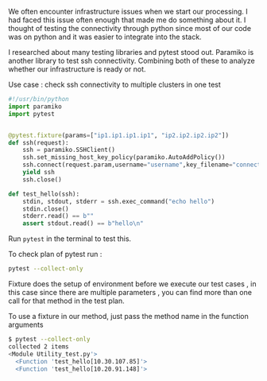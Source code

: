 We often encounter infrastructure issues when we start our processing. I had faced this issue often enough that made me do something about it. I thought of testing the connectivity through python since most of our code was on python and it was easier to integrate into the stack.

I researched about many testing libraries and pytest stood out. Paramiko is another library to test ssh connectivity. Combining both of these to analyze whether our infrastructure is ready or not.

Use case :  check ssh connectivity to multiple clusters in one test

~~~python
#!/usr/bin/python
import paramiko
import pytest


@pytest.fixture(params=["ip1.ip1.ip1.ip1", "ip2.ip2.ip2.ip2"])
def ssh(request):
    ssh = paramiko.SSHClient()
    ssh.set_missing_host_key_policy(paramiko.AutoAddPolicy())
    ssh.connect(request.param,username="username",key_filename="connect.pem")
    yield ssh
    ssh.close()

def test_hello(ssh):
    stdin, stdout, stderr = ssh.exec_command("echo hello")
    stdin.close()
    stderr.read() == b""
    assert stdout.read() == b"hello\n"
~~~

Run `pytest` in the terminal to test this.

To check plan of pytest run :
~~~sh
pytest --collect-only
~~~

Fixture does the setup of environment before we execute our test cases , in this case since there are multiple parameters , you can find more than one call for that method in the test plan.

To use a fixture in our method, just pass the method name in the function arguments
~~~sh
$ pytest --collect-only
collected 2 items 
<Module Utility_test.py'>
  <Function 'test_hello[10.30.107.85]'>
  <Function 'test_hello[10.20.91.148]'>
~~~

